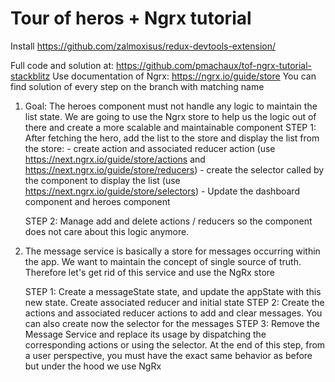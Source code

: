 # Tour of heros + Ngrx tutorial

Install https://github.com/zalmoxisus/redux-devtools-extension/

Full code and solution at: https://github.com/pmachaux/tof-ngrx-tutorial-stackblitz
Use documentation of Ngrx: https://ngrx.io/guide/store
You can find solution of every step on the branch with matching name

1) Goal: The heroes component must not handle any logic to maintain the list state.
We are going to use the Ngrx store to help us the logic out of there and create a more scalable and maintainable component
    STEP 1:
     After fetching the hero, add the list to the store and display the list from the store:
        - create action and associated reducer action (use https://next.ngrx.io/guide/store/actions and https://next.ngrx.io/guide/store/reducers)
        - create the selector called by the component to display the list (use https://next.ngrx.io/guide/store/selectors)
        - Update the dashboard component and heroes component
    
    STEP 2:
     Manage add and delete actions / reducers so the component does not care about this logic anymore.
 
 
2) The message service is basically a store for messages occurring within the app.
We want to maintain the concept of single source of truth. Therefore let's get rid of this service and use the NgRx store

    STEP 1:
     Create a messageState state, and update the appState with this new state. Create associated reducer and initial state
    STEP 2:
     Create the actions and associated reducer actions to add and clear messages. You can also create now the selector for the messages
    STEP 3:
     Remove the Message Service and replace its usage by dispatching the corresponding actions or using the selector.
     At the end of this step, from a user perspective, you must have the exact same behavior as before but under the hood we use NgRx




   

